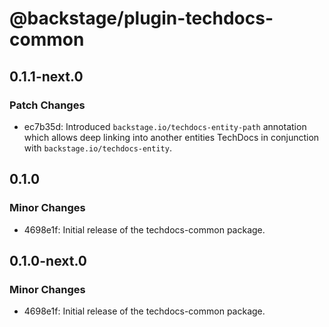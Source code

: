# @backstage/plugin-techdocs-common

## 0.1.1-next.0

### Patch Changes

- ec7b35d: Introduced `backstage.io/techdocs-entity-path` annotation which allows deep linking into another entities TechDocs in conjunction with `backstage.io/techdocs-entity`.

## 0.1.0

### Minor Changes

- 4698e1f: Initial release of the techdocs-common package.

## 0.1.0-next.0

### Minor Changes

- 4698e1f: Initial release of the techdocs-common package.
